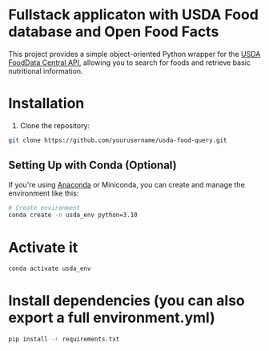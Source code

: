 # Fullstack applicaton with USDA Food database and Open Food Facts

This project provides a simple object-oriented Python wrapper for the [USDA FoodData Central API](https://fdc.nal.usda.gov/api-key-signup.html), allowing you to search for foods and retrieve basic nutritional information.

# Installation

1. Clone the repository:

```bash
git clone https://github.com/yourusername/usda-food-query.git
```

## Setting Up with Conda (Optional)

If you're using [Anaconda](https://www.anaconda.com/) or Miniconda, you can create and manage the environment like this:

```bash
# Create environment
conda create -n usda_env python=3.10
```
# Activate it

```bash
conda activate usda_env
```

# Install dependencies (you can also export a full environment.yml)

```bash
pip install -r requirements.txt
```

